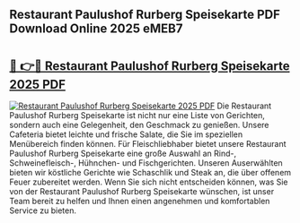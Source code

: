 ## Restaurant Paulushof Rurberg Speisekarte PDF Download Online 2025 eMEB7

# <h2><a href="http://gc9myuf.nevu.top/?p=Restaurant+Paulushof+Rurberg+Speisekarte">🔗 👉🔴 Restaurant Paulushof Rurberg Speisekarte 2025 PDF</a></h2>

[![Restaurant Paulushof Rurberg Speisekarte 2025 PDF](https://i.imgur.com/dBaPXMq.png)](http://gc9myuf.nevu.top/?p=Restaurant+Paulushof+Rurberg+Speisekarte)
Die Restaurant Paulushof Rurberg Speisekarte ist nicht nur eine Liste von Gerichten, sondern auch eine Gelegenheit, den Geschmack zu genießen. Unsere Cafeteria bietet leichte und frische Salate, die Sie im speziellen Menübereich finden können. Für Fleischliebhaber bietet unsere Restaurant Paulushof Rurberg Speisekarte eine große Auswahl an Rind-, Schweinefleisch-, Hühnchen- und Fischgerichten. Unseren Auserwählten bieten wir köstliche Gerichte wie Schaschlik und Steak an, die über offenem Feuer zubereitet werden. Wenn Sie sich nicht entscheiden können, was Sie von der Restaurant Paulushof Rurberg Speisekarte wünschen, ist unser Team bereit zu helfen und Ihnen einen angenehmen und komfortablen Service zu bieten.

